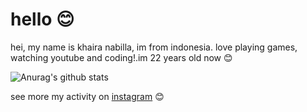 # hello :blush:
hei, my name is khaira nabilla, im from indonesia. love playing games, watching youtube and coding!.im 22 years old now :blush:

![Anurag's github stats](https://github-readme-stats.vercel.app/api?username=khairanabila&show_icons=true&theme=radical)

see more my activity on [instagram](https://www.instagram.com/_khairnab/) :blush:

